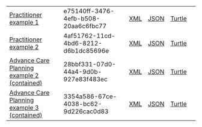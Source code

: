 
<table class="list" width="100%">
             <tr>
                <td><a href="Practitioner-e75140ff-3476-4efb-b508-20aa6c6fbc77.html">Practitioner example 1</a></td>
                <td>e75140ff-3476-4efb-b508-20aa6c6fbc77</td>
                <td><a href="Practitioner-e75140ff-3476-4efb-b508-20aa6c6fbc77.xml.html">XML</a></td>
                <td><a href="Practitioner-e75140ff-3476-4efb-b508-20aa6c6fbc77.json.html">JSON</a></td>
                <td><a href="Practitioner-e75140ff-3476-4efb-b508-20aa6c6fbc77.ttl.html">Turtle</a></td>
                <td></td>
            </tr>
            <tr>
                <td><a href="Practitioner-4af51762-11cd-4bd6-8212-d6b1dc85696e.html">Practitioner example 2</a></td>
                <td>4af51762-11cd-4bd6-8212-d6b1dc85696e</td>
                <td><a href="Practitioner-4af51762-11cd-4bd6-8212-d6b1dc85696e.xml.html">XML</a></td>
                <td><a href="Practitioner-4af51762-11cd-4bd6-8212-d6b1dc85696e.json.html">JSON</a></td>
                <td><a href="Practitioner-4af51762-11cd-4bd6-8212-d6b1dc85696e.ttl.html">Turtle</a></td>
                <td></td>
            </tr>
            <tr>
                <td><a href="Composition-28bbf331-07d0-44a4-9d0b-927e83f483ec.html">Advance Care Planning example 2 (contained)</a></td>
                <td>28bbf331-07d0-44a4-9d0b-927e83f483ec</td>
                <td><a href="Composition-28bbf331-07d0-44a4-9d0b-927e83f483ec.xml.html">XML</a></td>
                <td><a href="Composition-28bbf331-07d0-44a4-9d0b-927e83f483ec.json.html">JSON</a></td>
                <td><a href="Composition-28bbf331-07d0-44a4-9d0b-927e83f483ec.ttl.html">Turtle</a></td>
                <td></td>
            </tr>
            <tr>
                <td><a href="Composition-3354a586-67ce-4038-bc62-9d226cac0d83.html">Advance Care Planning example 3 (contained)</a></td>
                <td>3354a586-67ce-4038-bc62-9d226cac0d83</td>
                <td><a href="Composition-3354a586-67ce-4038-bc62-9d226cac0d83.xml.html">XML</a></td>
                <td><a href="Composition-3354a586-67ce-4038-bc62-9d226cac0d83.json.html">JSON</a></td>
                <td><a href="Composition-3354a586-67ce-4038-bc62-9d226cac0d83.ttl.html">Turtle</a></td>
                <td></td>
            </tr>
 </table>